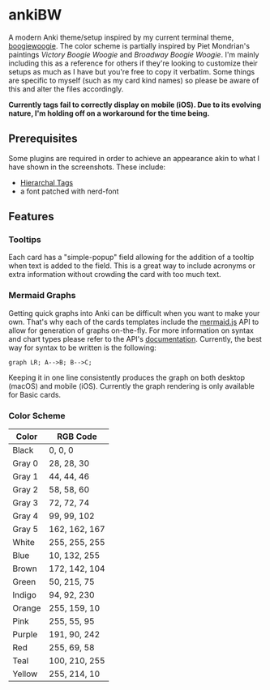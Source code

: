 # ankiBW
A modern Anki theme/setup inspired by my current terminal theme, [boogiewoogie](https://github.com/capaldo/boogiewoogie). The color scheme is partially inspired by Piet Mondrian's paintings *Victory Boogie Woogie* and *Broadway Boogie Woogie*. I'm mainly including this as a reference for others if they're looking to customize their setups as much as I have but you're free to copy it verbatim. Some things are specific to myself (such as my card kind names) so please be aware of this and alter the files accordingly.

**Currently tags fail to correctly display on mobile (iOS). Due to its evolving nature, I'm holding off on a workaround for the time being.**

## Prerequisites
Some plugins are required in order to achieve an appearance akin to what I have shown in the screenshots. These include: 
* [Hierarchal Tags](https://github.com/pneff/anki-hierarchical-tags)
* a font patched with nerd-font

## Features

### Tooltips
Each card has a "simple-popup" field allowing for the addition of a tooltip when text is added to the field. This is a great way to include acronyms or extra information without crowding the card with too much text.

### Mermaid Graphs
Getting quick graphs into Anki can be difficult when you want to make your own. That's why each of the cards templates include the [mermaid.js](https://github.com/knsv/mermaid) API to allow for generation of graphs on-the-fly. For more information on syntax and chart types please refer to the API's [documentation](https://mermaidjs.github.io). Currently, the best way for syntax to be written is the following: 
```mermaid
graph LR; A-->B; B-->C;
```
Keeping it in one line consistently produces the graph on both desktop (macOS) and mobile (iOS). Currently the graph rendering is only available for Basic cards.

### Color Scheme 
| Color        | RGB Code      |
| ------------ | --------      |
| Black        | 0, 0, 0       |
| Gray 0       | 28, 28, 30    |
| Gray 1       | 44, 44, 46    |
| Gray 2       | 58, 58, 60    |
| Gray 3       | 72, 72, 74    |
| Gray 4       | 99, 99, 102   |
| Gray 5       | 162, 162, 167 |
| White        | 255, 255, 255 |
| Blue	       | 10, 132, 255  |
| Brown        | 172, 142, 104 |
| Green        | 50, 215, 75   |
| Indigo       | 94, 92, 230   |
| Orange       | 255, 159, 10  |
| Pink	       | 255, 55, 95   |
| Purple       | 191, 90, 242  |
| Red	       | 255, 69, 58   |
| Teal	       | 100, 210, 255 |
| Yellow       | 255, 214, 10  |

